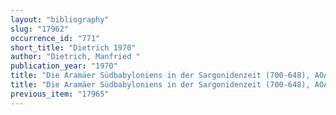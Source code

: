 ```yaml
---
layout: "bibliography"
slug: "17962"
occurrence_id: "771"
short_title: "Dietrich 1970"
author: "Dietrich, Manfried "
publication_year: "1970"
title: "Die Aramäer Südbabyloniens in der Sargonidenzeit (700-648), AOAT 7 (Neukirchen and Vluyn)"
title: "Die Aramäer Südbabyloniens in der Sargonidenzeit (700-648), AOAT 7 (Neukirchen and Vluyn)"
previous_item: "17965"
---
```

